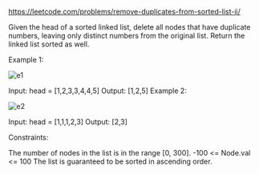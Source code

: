 https://leetcode.com/problems/remove-duplicates-from-sorted-list-ii/

Given the head of a sorted linked list, delete all nodes that have duplicate numbers, leaving only distinct numbers from the original list. Return the linked list sorted as well.

 

Example 1:

![e1](https://assets.leetcode.com/uploads/2021/01/04/linkedlist1.jpg)

Input: head = [1,2,3,3,4,4,5]
Output: [1,2,5]
Example 2:

![e2](https://assets.leetcode.com/uploads/2021/01/04/linkedlist2.jpg)

Input: head = [1,1,1,2,3]
Output: [2,3]
 

Constraints:

The number of nodes in the list is in the range [0, 300].
-100 <= Node.val <= 100
The list is guaranteed to be sorted in ascending order.
